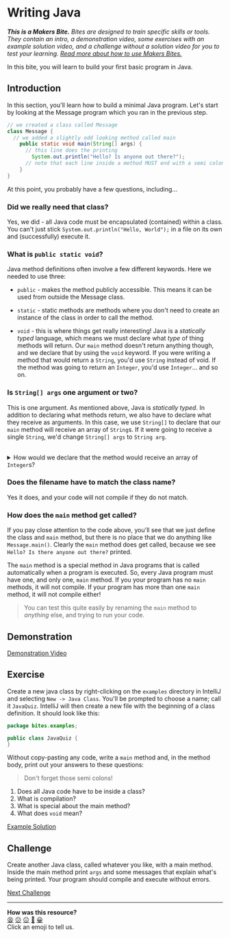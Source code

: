 # Writing Java

_**This is a Makers Bite.** Bites are designed to train specific skills or
tools. They contain an intro, a demonstration video, some exercises with an
example solution video, and a challenge without a solution video for you to test
your learning. [Read more about how to use Makers
Bites.](https://github.com/makersacademy/course/blob/main/labels/bites.md)_

In this bite, you will learn to build your first basic program in Java.

## Introduction

In this section, you'll learn how to build a minimal Java program. Let's start 
by looking at the Message program which you ran in the previous step.

```java
// we created a class called Message
class Message {
  // we added a slightly odd looking method called main
    public static void main(String[] args) {
      // this line does the printing
        System.out.println("Hello? Is anyone out there?");
      // note that each line inside a method MUST end with a semi colon
    }
}
```

At this point, you probably have a few questions, including...

### Did we really need that class?

Yes, we did - all Java code must be encapsulated (contained) within a class. 
You can't just stick `System.out.println("Hello, World");` in a file on its own 
and (successfully) execute it.

### What is `public static void`?

Java method definitions often involve a few different keywords. Here we needed to use three:

* `public` - makes the method publicly accessible. This means it can be used 
from outside the Message class.

* `static` - static methods are methods where you don't need to create an 
instance of the class in order to call the method.

* `void` - this is where things get really interesting! Java is a _statically 
typed_ language, which means we must declare what _type_ of thing methods will 
return. Our `main` method doesn't return anything though, and we declare that 
by using the `void` keyword. If you were writing a method that would return a 
`String`, you'd use `String` instead of void. If the method was going to return 
an `Integer`, you'd use `Integer`... and so on.

### Is `String[] args` one argument or two?

This is one argument. As mentioned above, Java is _statically typed_. In 
addition to declaring what methods return, we also have to declare what they 
receive as arguments. In this case, we use `String[]` to declare that our `main` 
method will receive an array of `String`s. If it were going to receive a 
single `String`, we'd change `String[] args` to `String arg`.

<br>
<details>
<summary>How would we declare that the method would receive an array of 
<code>Integer</code>s?</summary>
We'd use <code>Integer[] args</code>.
</details>

### Does the filename have to match the class name?

Yes it does, and your code will not compile if they do not match.

### How does the `main` method get called?

If you pay close attention to the code above, you'll see that we just define 
the class and `main` method, but there is no place that we do anything like 
`Message.main()`. Clearly the `main` method does get called, because we see 
`Hello? Is there anyone out there?` printed.

The `main` method is a special method in Java programs that is called 
automatically when a program is executed. So, every Java program must have one, 
and only one, `main` method. If you your program has no `main` methods, it will 
not compile. If your program has more than one `main` method, it will not 
compile either!

> You can test this quite easily by renaming the `main` method to _anything_ 
else, and trying to run your code.

## Demonstration

[Demonstration Video](https://youtu.be/4BWGqo2Euik)

## Exercise

Create a new java class by right-clicking on the `examples` directory in 
IntelliJ and selecting `New -> Java Class`. You'll be prompted to choose a 
name; call it `JavaQuiz`. IntelliJ will then create a new file with the 
beginning of a class definition. It should look like this:

```java
package bites.examples;

public class JavaQuiz {
}
```

Without copy-pasting any code, write a `main` method and, in the method body, 
print out your answers to these questions:

> Don't forget those semi colons!

1. Does all Java code have to be inside a class?
2. What is compilation?
3. What is special about the main method?
4. What does `void` mean?

[Example Solution](https://youtu.be/dq6sz1Ho9wY)

## Challenge

Create another Java class, called whatever you like, with a main method. 
Inside the main method print `args` and some messages that explain what's being 
printed. Your program should compile and execute without errors.

[Next Challenge](03_static_methods_bite.md)

<!-- BEGIN GENERATED SECTION DO NOT EDIT -->

---

**How was this resource?**  
[😫](https://airtable.com/shrUJ3t7KLMqVRFKR?prefill_Repository=makersacademy%2Fjava-fundamentals-with-intellij&prefill_File=bites%2F02_writing_java_bite.md&prefill_Sentiment=😫) [😕](https://airtable.com/shrUJ3t7KLMqVRFKR?prefill_Repository=makersacademy%2Fjava-fundamentals-with-intellij&prefill_File=bites%2F02_writing_java_bite.md&prefill_Sentiment=😕) [😐](https://airtable.com/shrUJ3t7KLMqVRFKR?prefill_Repository=makersacademy%2Fjava-fundamentals-with-intellij&prefill_File=bites%2F02_writing_java_bite.md&prefill_Sentiment=😐) [🙂](https://airtable.com/shrUJ3t7KLMqVRFKR?prefill_Repository=makersacademy%2Fjava-fundamentals-with-intellij&prefill_File=bites%2F02_writing_java_bite.md&prefill_Sentiment=🙂) [😀](https://airtable.com/shrUJ3t7KLMqVRFKR?prefill_Repository=makersacademy%2Fjava-fundamentals-with-intellij&prefill_File=bites%2F02_writing_java_bite.md&prefill_Sentiment=😀)  
Click an emoji to tell us.

<!-- END GENERATED SECTION DO NOT EDIT -->
